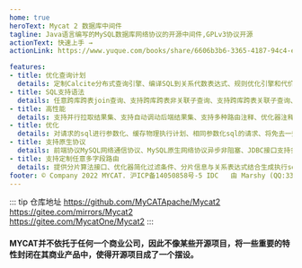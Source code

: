 ```yaml
---
home: true
heroText: Mycat 2 数据库中间件
tagline: Java语言编写的MySQL数据库网络协议的开源中间件,GPLv3协议开源
actionText: 快速上手 →
actionLink: https://www.yuque.com/books/share/6606b3b6-3365-4187-94c4-e51116894695

features:
- title: 优化查询计划
  details: 定制Calcite分布式查询引擎、编译SQL到关系代数表达式、规则优化引擎和代价优化引擎、生成物理执行计划、支持逻辑视图                                                       
- title: SQL支持语法
  details: 任意跨库跨表join查询、支持跨库跨表非关联子查询、支持跨库跨表关联子查询、支持跨库跨表Window语法、支持全局二级索引、有限支持存储过程、支持可视化配置     
- title: 高性能
  details: 支持并行拉取结果集、支持自动调动后端结果集、支持多种路由注释、优化器注释 
- title: 优化
  details: 对请求的sql进行参数化、缓存物理执行计划、相同参数化sql的请求、将免去一些分析优化过程        
- title: 支持原生协议
  details: 前端协议MySQL网络通信协议、MySQL原生网络协议异步非阻塞、JDBC接口支持多种数据库、生成物理执行计划                                                      
- title: 支持定制任意多字段路由
  details: 提供分片算法接口、优化器简化过滤条件、分片信息与关系表达式结合生成执行sql
footer: © Company 2022 MYCAT. 沪ICP备14050858号-5 IDC   由 Marshy (QQ:334663212) 提供
---
```

::: tip 仓库地址
https://github.com/MyCATApache/Mycat2<br>
https://gitee.com/mirrors/Mycat2<br>
https://gitee.com/MycatOne/Mycat2
:::
#### MYCAT并不依托于任何一个商业公司，因此不像某些开源项目，将一些重要的特性封闭在其商业产品中，使得开源项目成了一个摆设。

